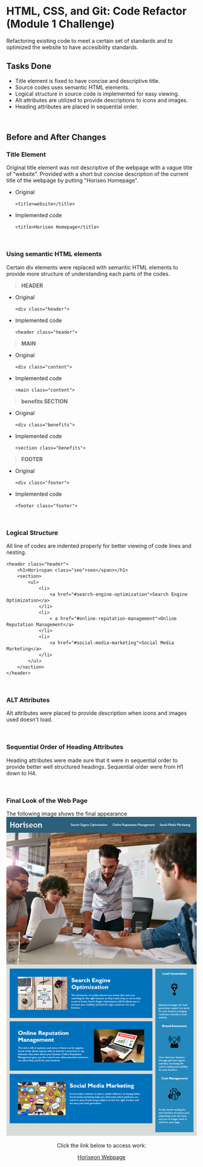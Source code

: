 # HTML, CSS, and Git: Code Refactor (Module 1 Challenge)

Refactoring existing code to meet a certain set of standards and to optimized the website to have accesibility standards.

## Tasks Done

* Title element is fixed to have concise and descriptive title.
* Source codes uses semantic HTML elements.
* Logical structure in source code is implemented for easy viewing.
* Alt attributes are utilized to provide descriptions to icons and images.
* Heading attributes are placed in sequential order.
<br />

## Before and After Changes

### Title Element
Original title element was not descriptive of the webpage with a vague title of "website". Provided with a short but concise description of the current title of the webpage by putting "Horiseo Homepage".
* Original
    ```
    <title>website</title>
    ```
* Implemented code
  ```
  <title>Horiseo Homepage</title>
  ```
<br />

### Using semantic HTML elements 
Certain div elements were replaced with semantic HTML elements to provide more structure of understanding each parts of the codes.


>__HEADER__
* Original
  ```
  <div class="header">
  ```
* Implemented code
  ```
  <header class="header">
  ```

>__MAIN__
* Original
  ```
  <div class="content">
  ```
* Implemented code
  ```
  <main class="content">
  ```
>__benefits SECTION__
* Original
  ```
  <div class="benefits">
  ```
* Implemented code
  ```
  <section class="benefits">
  ```
>__FOOTER__
* Original
  ```
  <div class="footer">
  ```
* Implemented code
  ```
  <footer class="footer">
  ```
<br />

### Logical Structure
All line of codes are indented properly for better viewing of code lines and nesting.

```
<header class="header">
    <h1>Hori<span class="seo">seo</span></h1>
    <section>
        <ul>
            <li>
                <a href="#search-engine-optimization">Search Engine Optimization</a>
            </li>
            <li>
                < a href="#online-reputation-management">Online Reputation Management</a>
            </li>
            <li>
                <a href="#social-media-marketing">Social Media Marketing</a>
            </li>
        </ul>
    </section>
</header>
```
<br />

### ALT Attributes
Alt attributes were placed to provide description when icons and images used doesn't load.

<br />

### Sequential Order of Heading Attributes
Heading attributes were made sure that it were in sequential order to provide better well structured headings. Sequential order were from H1 down to H4.

<br />

### Final Look of the Web Page
The following image shows the final appearance
![The Horiseon webpage includes a navigation bar, a header image, and cards with text and images at the bottom of the page.](desktop/../assets/images/01-html-css-git-homework-demo.png)

<p align="center">
Click the link below to access work:
</p>

<p align="center">
<a href="#">Horiseon Webpage</a>
</p>
